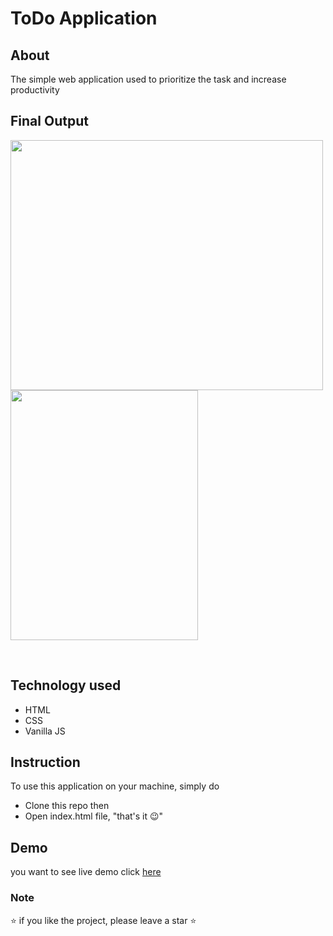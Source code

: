 # ToDo Application


## About

The simple web application used to prioritize the task and increase productivity

## Final Output
<!-- ![image](https://user-images.githubusercontent.com/57604289/147656430-fb64375a-6295-48a5-b68f-b0ff35ce1797.png)
![image](https://user-images.githubusercontent.com/57604289/147656492-f31badbb-a0b7-4053-9e91-3a55dc92f4a3.png) -->

<p float="left">
<img src="https://user-images.githubusercontent.com/57604289/147656430-fb64375a-6295-48a5-b68f-b0ff35ce1797.png" width="500px" height="400px">
<img src="https://user-images.githubusercontent.com/57604289/147656492-f31badbb-a0b7-4053-9e91-3a55dc92f4a3.png" width="300px" height="400px">
</p>
<br>

## Technology used

- HTML
- CSS
- Vanilla JS

## Instruction
To use this application on your machine, simply do
- Clone this repo then
- Open index.html file,  "that's it 😉"


## Demo
you want to see live demo click [here](https://bit.ly/todo-bybiruk)

### Note
⭐ if you like the project, please leave a star ⭐
